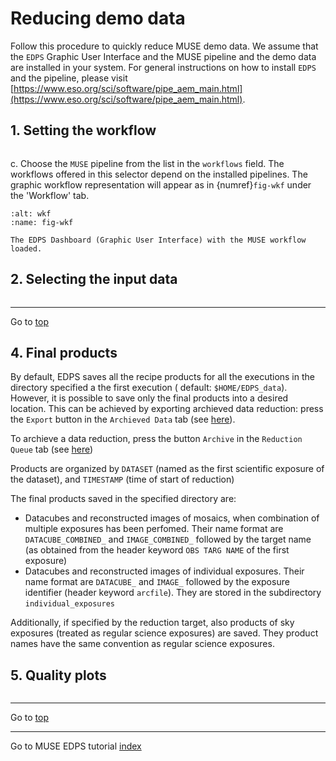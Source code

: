 <a name="top"></a>

# Reducing demo data

Follow this procedure to quickly reduce MUSE demo data. We assume that the `EDPS` Graphic User Interface and the MUSE
pipeline and the demo data are installed in your system. For general instructions on how to install `EDPS` and the
pipeline, please
visit [https://www.eso.org/sci/software/pipe_aem_main.html](https://www.eso.org/sci/software/pipe_aem_main.html).

## 1. Setting the workflow

```{include} ../common/reducing_demo_1.md
```

c. Choose the `MUSE` pipeline from the list in the `workflows` field. The workflows offered in this selector depend on
the installed pipelines.
The graphic workflow representation will appear as in
{numref}`fig-wkf` under the 'Workflow' tab.

```{figure} figures/select_muse_workflow.jpg
:alt: wkf
:name: fig-wkf

The EDPS Dashboard (Graphic User Interface) with the MUSE workflow loaded.	
```

## 2. Selecting the input data

```{include} ../common/reducing_demo_2.md
```

---
Go to [top](#top)

## 4. Final products

By default, EDPS saves all the recipe products for all the executions in the directory specified a the first execution (
default: `$HOME/EDPS_data`).
However, it is possible to save only the final products into a desired location. This can be achieved by exporting
archieved data reduction: press the `Export` button in the `Archieved Data` tab
(see [here](../edpsgui/gui.md#archived_data)).

To archieve a data reduction, press
the button `Archive` in the `Reduction Queue` tab (see [here](../edpsgui/gui.md#processing_queue))

Products are organized by `DATASET` (named as the first scientific exposure of the dataset), and `TIMESTAMP` (time of
start of reduction)

The final products saved in the specified directory are:

- Datacubes and reconstructed images of mosaics, when combination of multiple exposures has been perfomed. Their name
  format are
  `DATACUBE_COMBINED_` and `IMAGE_COMBINED_` followed by the target name (as obtained from the header
  keyword `OBS TARG NAME` of the first exposure)
- Datacubes and reconstructed images of individual exposures. Their name format are
  `DATACUBE_` and `IMAGE_` followed by the exposure identifier (header keyword `arcfile`).
  They are stored in the subdirectory `individual_exposures`

Additionally, if specified by the reduction target, also products
of sky exposures (treated as regular science exposures) are saved. They product names have the same convention as
regular science exposures.

## 5. Quality plots

```{include} ../common/quality_plots.md
```


---
Go to [top](#top)

---
Go to MUSE EDPS tutorial [index](../muse/index)